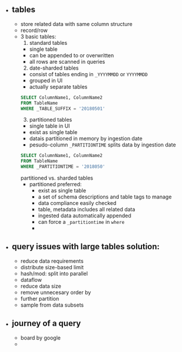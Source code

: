 - ## tables
  - store related data with same column structure
  - record/row
  - 3 basic tables:
    1. standard tables
      - single table
      - can be appended to or overwritten
      - all rows are scanned in queries
    2. date-sharded tables
      - consist of tables ending in `_YYYYMMDD` or `YYYYMMDD`
      - grouped in UI
      - actually separate tables
      ```sql
      SELECT ColumnName1, ColumnName2
      FROM TableName
      WHERE _TABLE_SUFFIX = '20180501'
      ```
    3. partitioned tables
      - single table in UI
      - exist as single table
      - datais partitioned in memory by ingestion date
      - pesudo-column `_PARTITIONTIME` splits data by ingestion date
      ```sql
      SELECT ColumnName1, ColumnName2
      FROM TableName
      WHERE _PARTITIONTIME = '2018050'
      ```
    partitioned vs. sharded tables
    - partitioned preferred:
      - exist as single table
      - a set of schema descriptions and table tags to manage
      - data compliance easily checked
      - table, metadata includes all related data
      - ingested data automatically appended
      - can force a `_partitiontime` in `where`
      - 
- ## query issues with large tables solution:
  - reduce data requirements
  - distribute size-based limit
  - hash/mod: split into parallel
  - dataflow
  - reduce data size
  - remove unnecesary order by
  - further partition
  - sample from data subsets
- ## journey of a query
  - board by google
  - 
